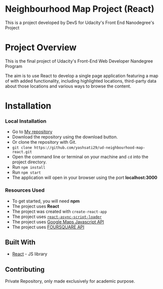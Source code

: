# Neighbourhood Map Project (React)

This is a project developed by DevS for Udacity's Front End Nanodegree's Project

# Project Overview

This is the final project of Udacity's Front-End Web Developer Nandegree Program

The aim is to use React to develop a single page application featuring a map of with added functionality, including highlighted locations, third-party data about those locations and various ways to browse the content.

# Installation

### Local Installation

- Go to [My repository](https://github.com/yashsati29/ud-neighbourhood-map-react)
- Download the repository using the download button.
- Or clone the repository with Git.
- `git clone https://github.com/yashsati29/ud-neighbourhood-map-react.git`
- Open the command line or terminal on your machine and `cd` into the project directory.
- Run `npm install`
- Run `npm start`
- The application will open in your browser using the port **localhost:3000**


### Resources Used

- To get started, you will need **npm**
- The project uses **React**
- The project was created with `create-react-app`
- The project uses [`react-async-script-loader`](https://www.npmjs.com/package/react-async-script-loader)
- The project uses [Google Maps Javascript API](https://developers.google.com/maps/documentation/)
- The project uses [FOURSQUARE API](https://developer.foursquare.com/)

## Built With

* [React](https://reactjs.org/) - JS library

## Contributing

Private Repository, only made exclusively for academic purpose.